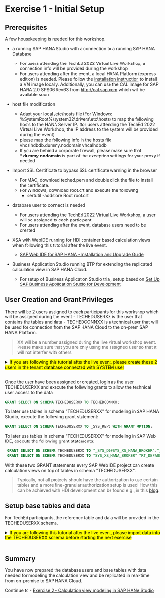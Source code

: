 # Exercise 1 - Initial Setup

## Prerequisites
A few housekeeping is needed for this workshop.

- a running SAP HANA Studio with a connection to a running SAP HANA Database
  - For users attending the TechEd 2022 Virtual Live Workshop, a connection info will be provided during the workshop
  - For users attending after the event, a local HANA Platform (express edition) is needed. Please follow the [installation instruction](https://developers.sap.com/group.hxe-install-vm-xsa.html) to install a VM image locally. Additionally, you can use the CAL image for SAP HANA 2.0 SPS06 Rev63 from http://cal.sap.com which will be available soon
  
- host file modification
  - Adapt your local /etc/hosts file (For Windows: %SystemRoot%\system32\drivers\etc\hosts) to map the following hosts to the HANA Server  IP. (for users attending the TechEd 2022 Virtual Live Workshop, the IP address to the system will be provided during the event)
  - please map the following info in the hosts file
      <ip provided> vhcalhdbdb.dummy.nodomain vhcalhdbdb
  - If you are behind a corporate firewall, please make sure that <strong>*.dummy.nodomain</strong> is part of the exception settings for your proxy if needed

- Import SSL Certificate to bypass SSL certificate warning in the browser
  - For MAC, download teched.pem and double click the file to install the certificate.
  - For Windows, download root.crt and execute the following
    - certutil -addstore Root root.crt
    
- database user to connect is needed
  - For users attending the TechEd 2022 Virtual Live Workshop, a user will be assigned to each participant
  - For users attending after the event, database users need to be created

- XSA with WebIDE running for HDI container based calculation views when following this tutorial after the live event.
  - [SAP Web IDE for SAP HANA - Installation and Upgrade Guide](https://help.sap.com/docs/SAPWEBIDE/292437fbf7794e2cb0d323b19a38285c/c0563b9c5cbd4a78ab0e58c6bc97bedb.html)

- Business Application Studio running BTP for extending the replicated calculation view in SAP HANA Cloud.
  - For setup of Business Application Studio trial, setup based on [Set Up SAP Business Application Studio for Development ](https://developers.sap.com/tutorials/appstudio-onboarding.html)

## User Creation and Grant Privileges

There will be 2 users assigned to each participants for this workshop which will be assigned during the event
    - TECHEDUSERXX is the user that contains the tables and data
    - TECHEDCONNXX is a technical user that will be used for connection from the SAP HANA Cloud to the on-prem SAP HANA Platform.

>XX will be a number assigned during the live virtual workshop event. Please make sure that you are only using the assigned user so that it will not interfer with others

<details><summary><mark>If you are following this tutorial after the live event, please create these 2 users in the tenant database connected with SYSTEM user</mark></summary>
<p>

  ```SQL
  CREATE USER TECHEDUSERXX PASSWORD Welcome1234 NO FORCE_FIRST_PASSWORD_CHANGE;
  CREATE USER TECHEDCONNXX PASSWORD Welcome1234 NO FORCE_FIRST_PASSWORD_CHANGE;
  GRANT MODELING, MONITORING TO TECHEDUSERXX;
  GRANT SELECT ON SCHEMA TECHEDUSERXX to TECHEDCONNXX;
  GRANT CATALOG READ to TECHEDCONNXX;

  CREATE SCHEMA UTILS_SAP_HYBRID;
  CREATE VIEW UTILS_SAP_HYBRID.M_DEV_CS_HIERARCHY_DEFINITIONS AS SELECT * FROM SYS.M_DEV_CS_HIERARCHY_DEFINITIONS;
  GRANT SELECT ON SCHEMA UTILS_SAP_HYBRID to TECHEDCONNXX;
  GRANT SELECT ON SCHEMA _SYS_BI to TECHEDCONNXX;
  ```

</p>
</details>
</br>

Once the user have been assigned or created, login as the user TECHEDUSERXX and execute the following grants to allow the technical user access to the data

  ```SQL
  GRANT SELECT ON SCHEMA TECHEDUSERXX TO TECHEDCONNXX;
  ```

To later use tables in schema "TECHEDUSERXX" for modeling in SAP HANA Studio, execute the following grant statement:

  ```SQL
  GRANT SELECT ON SCHEMA TECHEDUSERXX TO _SYS_REPO WITH GRANT OPTION;
```

To later use tables in schema "TECHEDUSERXX" for modeling in SAP Web IDE, execute the following grant statements:
 ```SQL
  GRANT SELECT ON SCHEMA TECHEDUSERXX TO "_SYS_DI#SYS_XS_HANA_BROKER"."_SYS_DI_OO_DEFAULTS" WITH GRANT OPTION;
  GRANT SELECT ON SCHEMA TECHEDUSERXX TO "SYS_XS_HANA_BROKER"."RT_DEFAULTS";
  ```

With these two GRANT statements every SAP Web IDE project can create calculation views on top of tables in schema "TECHEDUSERXX".

  > Typically, not all projects should have the authorization to use certain tables and a more fine-granular authorization setup is used. How this can be achieved with HDI development can be found e.g., in this [blog](https://blogs.sap.com/2018/12/11/how-to-use-objects-contained-in-a-schema-outside-of-your-web-ide-full-stack-project-in-sap-hana-service/).


## Setup base tables and data

For TechEd participants, the reference table and data will be provided in the TECHEDUSERXX schema.


<details><summary><mark>If you are following this tutorial after the live event, please import data into the TECHEDUSERXX schema before starting the next exercise</mark></summary>
<p>

Import tables and data using SAP HANA Studio

- In the File menu, choose "Import":

  ![import tables](./images/import.png)

- Select "Catalog Objects" and press "Next":

  ![select catalog objects](./images/selectCatalogObjects.png)

- Choose option "Import catalog objects from current client" and use the "Browse" button to navigate to the extracted folder that contains the folder "index". Select this folder.

  > Do not select the folder "index" itself but the folder containing it.

- select all three tables by clicking at them with the left mouse button

- choose "Add" to select them for import

- press "Next"

- select the option to include data but keep the other options unselected:

  ![include data in import](./images/includeData.png)

- press "Finish"
The tables have now been imported with data.


</p>
</details>
</br>

## Summary

You have now prepared the database users and base tables with data needed for modeling the calculation view and be replicated in real-time from on-premise to SAP HANA Cloud.

Continue to - [Exercise 2 - Calculation view modeling in SAP HANA Studio](/exercises/Exercise_2_SAP_HANA_STUDIO)
